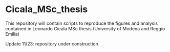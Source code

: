 # Cicala_MSc_thesis
This repository will contain scripts to reproduce the figures and analysis contained in Leonardo Cicala MSc thesis (University of Modena and Reggio Emilia)

Update 11/23: repository under construction
